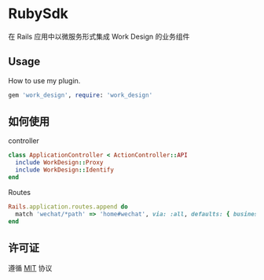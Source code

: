 # RubySdk
在 Rails 应用中以微服务形式集成 Work Design 的业务组件

## Usage
How to use my plugin.

```ruby
gem 'work_design', require: 'work_design'
```

## 如何使用

controller
```ruby
class ApplicationController < ActionController::API
  include WorkDesign::Proxy
  include WorkDesign::Identify
end
```

Routes
```ruby
Rails.application.routes.append do
  match 'wechat/*path' => 'home#wechat', via: :all, defaults: { business: 'wechat' }
end
```


## 许可证
遵循 [MIT](https://opensource.org/licenses/MIT) 协议
